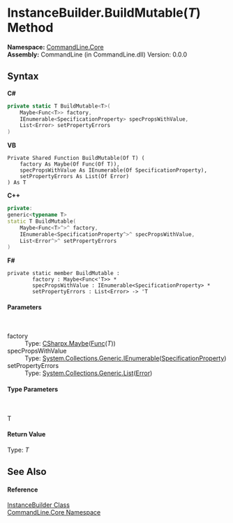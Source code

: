 # InstanceBuilder.BuildMutable(*T*) Method 
 

**Namespace:**&nbsp;<a href="N_CommandLine_Core">CommandLine.Core</a><br />**Assembly:**&nbsp;CommandLine (in CommandLine.dll) Version: 0.0.0

## Syntax

**C#**<br />
``` C#
private static T BuildMutable<T>(
	Maybe<Func<T>> factory,
	IEnumerable<SpecificationProperty> specPropsWithValue,
	List<Error> setPropertyErrors
)

```

**VB**<br />
``` VB
Private Shared Function BuildMutable(Of T) ( 
	factory As Maybe(Of Func(Of T)),
	specPropsWithValue As IEnumerable(Of SpecificationProperty),
	setPropertyErrors As List(Of Error)
) As T
```

**C++**<br />
``` C++
private:
generic<typename T>
static T BuildMutable(
	Maybe<Func<T>^>^ factory, 
	IEnumerable<SpecificationProperty^>^ specPropsWithValue, 
	List<Error^>^ setPropertyErrors
)
```

**F#**<br />
``` F#
private static member BuildMutable : 
        factory : Maybe<Func<'T>> * 
        specPropsWithValue : IEnumerable<SpecificationProperty> * 
        setPropertyErrors : List<Error> -> 'T 

```


#### Parameters
&nbsp;<dl><dt>factory</dt><dd>Type: <a href="T_CSharpx_Maybe_1">CSharpx.Maybe</a>(<a href="https://docs.microsoft.com/dotnet/api/system.func-1" target="_blank">Func</a>(*T*))<br /></dd><dt>specPropsWithValue</dt><dd>Type: <a href="https://docs.microsoft.com/dotnet/api/system.collections.generic.ienumerable-1" target="_blank">System.Collections.Generic.IEnumerable</a>(<a href="T_CommandLine_Core_SpecificationProperty">SpecificationProperty</a>)<br /></dd><dt>setPropertyErrors</dt><dd>Type: <a href="https://docs.microsoft.com/dotnet/api/system.collections.generic.list-1" target="_blank">System.Collections.Generic.List</a>(<a href="T_CommandLine_Error">Error</a>)<br /></dd></dl>

#### Type Parameters
&nbsp;<dl><dt>T</dt><dd /></dl>

#### Return Value
Type: *T*

## See Also


#### Reference
<a href="T_CommandLine_Core_InstanceBuilder">InstanceBuilder Class</a><br /><a href="N_CommandLine_Core">CommandLine.Core Namespace</a><br />